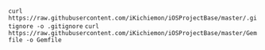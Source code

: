 ` curl https://raw.githubusercontent.com/iKichiemon/iOSProjectBase/master/.gitignore -o .gitignore `
` curl https://raw.githubusercontent.com/iKichiemon/iOSProjectBase/master/Gemfile -o Gemfile `
